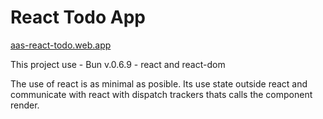 # React Todo App

[aas-react-todo.web.app](https://aas-react-todo.web.app)

This project use
    - Bun v.0.6.9
    - react and react-dom

The use of react is as minimal as posible. Its use state outside react and
communicate with react with dispatch trackers thats calls the component render.

